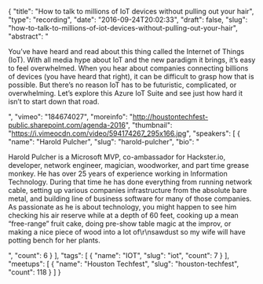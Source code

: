 {
  "title": "How to talk to millions of IoT devices without pulling out your hair",
  "type": "recording",
  "date": "2016-09-24T20:02:33",
  "draft": false,
  "slug": "how-to-talk-to-millions-of-iot-devices-without-pulling-out-your-hair",
  "abstract": "<p>You’ve have heard and read about this thing called the Internet of Things (IoT). With all media hype about IoT and the new paradigm it brings, it’s easy to feel overwhelmed. When you hear about companies connecting billions of devices (you have heard that right), it can be difficult to grasp how that is possible. But there’s no reason IoT has to be futuristic, complicated, or overwhelming.  Let’s explore this Azure IoT Suite and see just how hard it isn’t to start down that road.</p>",
  "vimeo": "184674027",
  "moreinfo": "http://houstontechfest-public.sharepoint.com/agenda-2016",
  "thumbnail": "https://i.vimeocdn.com/video/594174267_295x166.jpg",
  "speakers": [
    {
      "name": "Harold Pulcher",
      "slug": "harold-pulcher",
      "bio": "<p>Harold Pulcher is a Microsoft MVP, co-ambassador for Hackster.io, developer, network engineer, magician, woodworker, and part time grease monkey. He has over 25 years of experience working in Information Technology. During that time he has done everything from running network cable, setting up various companies infrastructure from the absolute bare metal, and building line of business software for many of those companies. As passionate as he is about technology, you might happen to see him checking his air reserve while at a depth of 60 feet, cooking up a mean “free-range” fruit cake, doing pre-show table magic at the improv, or making a nice piece of wood into a lot of\r\nsawdust so my wife will have potting bench for her plants.</p>",
      "count": 6
    }
  ],
  "tags": [
    {
      "name": "IOT",
      "slug": "iot",
      "count": 7
    }
  ],
  "meetups": [
    {
      "name": "Houston Techfest",
      "slug": "houston-techfest",
      "count": 118
    }
  ]
}